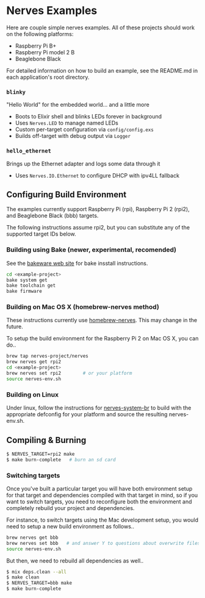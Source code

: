 Nerves Examples
===============

Here are couple simple nerves examples.   All of these projects should work on the following platforms:

- Raspberry Pi B+
- Raspberry Pi model 2 B
- Beaglebone Black

For detailed information on how to build an example, see the README.md in each application's root directory.

### `blinky`

"Hello World" for the embedded world... and a little more

- Boots to Elixir shell and blinks LEDs forever in background
- Uses `Nerves.LED` to manage named LEDs
- Custom per-target configuration via `config/config.exs`
- Builds off-target with debug output via `Logger`

### `hello_ethernet`

Brings up the Ethernet adapter and logs some data through it

- Uses `Nerves.IO.Ethernet` to configure DHCP with ipv4LL fallback

## Configuring Build Environment

The examples currently support Raspberry Pi (rpi), Raspberry Pi 2 (rpi2), and Beaglebone Black (bbb) targets.

The following instructions assume rpi2, but you can substitute any of the supported target IDs below.

### Building using Bake (newer, experimental, recomended)

See the [bakeware web site]([http://bakeware.io) for bake insstall instructions.

```sh
cd <example-project>
bake system get
bake toolchain get
bake firmware
```

### Building on Mac OS X (homebrew-nerves method)

These instructions currently use [homebrew-nerves](https://github.com/nerves-project/homebrew-nerves).  This may change in the future.

To setup the build environment for the Raspberry Pi 2 on Mac OS X, you can do..

```sh
brew tap nerves-project/nerves
brew nerves get rpi2
cd <example-project>
brew nerves set rpi2        # or your platform
source nerves-env.sh
```

### Building on Linux

Under linux, follow the instructions for [nerves-system-br](https://github.com/nerves-project/nerves-system-br) to build with the appropriate defconfig for your platform and source the resulting nerves-env.sh. 

## Compiling & Burning

```sh
$ NERVES_TARGET=rpi2 make
$ make burn-complete   # burn an sd card
```

### Switching targets

Once you've built a particular target you will have both environment setup for that target and dependencies compiled with that target in mind, so if you want to switch targets, you need to reconfigure both the environment and completely rebuild your project and dependencies.

For instance, to switch targets using the Mac development setup, you would need to setup a new build environment as follows..

```sh
brew nerves get bbb
brew nerves set bbb   # and answer Y to questions about overwrite files
source nerves-env.sh
```
But then, we need to rebuild all dependencies as well..

```sh
$ mix deps.clean --all
$ make clean
$ NERVES_TARGET=bbb make
$ make burn-complete
```
